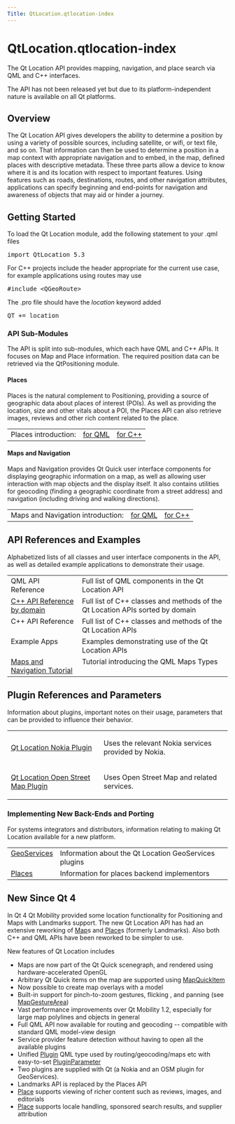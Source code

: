 ```yaml
---
Title: QtLocation.qtlocation-index
---
```


# QtLocation.qtlocation-index

<span class="subtitle"></span>
<!-- $$$qtlocation-index.html-description -->
<p>The Qt Location API provides mapping, navigation, and place search via QML and C++ interfaces.</p>
<p>The API has not been released yet but due to its platform-independent nature is available on all Qt platforms.</p>
<h2 id="overview">Overview</h2>
<p>The Qt Location API gives developers the ability to determine a position by using a variety of possible sources, including satellite, or wifi, or text file, and so on. That information can then be used to determine a position in a map context with appropriate navigation and to embed, in the map, defined places with descriptive metadata. These three parts allow a device to know where it is and its location with respect to important features. Using features such as roads, destinations, routes, and other navigation attributes, applications can specify beginning and end-points for navigation and awareness of objects that may aid or hinder a journey.</p>
<h2 id="getting-started">Getting Started</h2>
<p>To load the Qt Location module, add the following statement to your .qml files</p>
<pre class="cpp">import <span class="type">QtLocation</span> <span class="number">5.3</span></pre>
<p>For C++ projects include the header appropriate for the current use case, for example applications using routes may use</p>
<pre class="cpp"><span class="preprocessor">#include &lt;QGeoRoute&gt; </span></pre>
<p>The .pro file should have the <i>location</i> keyword added</p>
<pre class="cpp">QT <span class="operator">+</span><span class="operator">=</span> location</pre>
<h3 >API Sub-Modules</h3>
<p>The API is split into sub-modules, which each have QML and C++ APIs. It focuses on Map and Place information. The required position data can be retrieved via the QtPositioning module.</p>
<h4 >Places</h4>
<p>Places is the natural complement to Positioning, providing a source of geographic data about places of interest (POIs). As well as providing the location, size and other vitals about a POI, the Places API can also retrieve images, reviews and other rich content related to the place.</p>
<table class="generic">
<tr valign="top"><td >Places introduction:</td><td ><a href="QtLocation.location-places-qml.md">for QML</a></td><td ><a href="QtLocation.location-places-cpp.md">for C++</a></td></tr>
</table>
<h4 >Maps and Navigation</h4>
<p>Maps and Navigation provides Qt Quick user interface components for displaying geographic information on a map, as well as allowing user interaction with map objects and the display itself. It also contains utilities for geocoding (finding a geographic coordinate from a street address) and navigation (including driving and walking directions).</p>
<table class="generic">
<tr valign="top"><td >Maps and Navigation introduction:</td><td ><a href="QtLocation.location-maps-qml.md">for QML</a></td><td ><a href="QtLocation.location-maps-cpp.md">for C++</a></td></tr>
</table>
<h2 id="api-references-and-examples">API References and Examples</h2>
<p>Alphabetized lists of all classes and user interface components in the API, as well as detailed example applications to demonstrate their usage.</p>
<table class="generic">
<tr valign="top"><td >QML API Reference</td><td >Full list of QML components in the Qt Location API</td></tr>
<tr valign="top"><td ><a href="QtLocation.qtlocation-cpp.md">C++ API Reference by domain</a></td><td >Full list of C++ classes and methods of the Qt Location APIs sorted by domain</td></tr>
<tr valign="top"><td >C++ API Reference</td><td >Full list of C++ classes and methods of the Qt Location APIs</td></tr>
<tr valign="top"><td >Example Apps</td><td >Examples demonstrating use of the Qt Location APIs</td></tr>
<tr valign="top"><td ><a href="QtLocation.qml-location5-maps.md">Maps and Navigation Tutorial</a></td><td >Tutorial introducing the QML Maps Types</td></tr>
</table>
<h2 id="plugin-references-and-parameters">Plugin References and Parameters</h2>
<p>Information about plugins, important notes on their usage, parameters that can be provided to influence their behavior.</p>
<table class="annotated">
<tr class="odd topAlign"><td class="tblName"><p><a href="QtLocation.location-plugin-nokia.md">Qt Location Nokia Plugin</a></p></td><td class="tblDescr"><p>Uses the relevant Nokia services provided by Nokia.</p></td></tr>
<tr class="even topAlign"><td class="tblName"><p><a href="QtLocation.location-plugin-osm.md">Qt Location Open Street Map Plugin</a></p></td><td class="tblDescr"><p>Uses Open Street Map and related services.</p></td></tr>
</table>
<h3 >Implementing New Back-Ends and Porting</h3>
<p>For systems integrators and distributors, information relating to making Qt Location available for a new platform.</p>
<table class="generic">
<tr valign="top"><td ><a href="QtLocation.qtlocation-geoservices.md">GeoServices</a></td><td >Information about the Qt Location GeoServices plugins</td></tr>
<tr valign="top"><td ><a href="QtLocation.location-places-backend.md">Places</a></td><td >Information for places backend implementors</td></tr>
</table>
<h2 id="new-since-qt-4">New Since Qt 4</h2>
<p>In Qt 4 Qt Mobility provided some location functionality for Positioning and Maps with Landmarks support. The new Qt Location API has had an extensive reworking of <a href="QtLocation.Map.md">Map</a>s and <a href="QtLocation.location-cpp-qml.md#place">Place</a>s (formerly Landmarks). Also both C++ and QML APIs have been reworked to be simpler to use.</p>
<p>New features of Qt Location includes</p>
<ul>
<li>Maps are now part of the Qt Quick scenegraph, and rendered using hardware-accelerated OpenGL</li>
<li>Arbitrary Qt Quick items on the map are supported using <a href="QtLocation.MapQuickItem.md">MapQuickItem</a></li>
<li>Now possible to create map overlays with a model</li>
<li>Built-in support for pinch-to-zoom gestures, flicking , and panning (see <a href="QtLocation.MapGestureArea.md">MapGestureArea</a>)</li>
<li>Vast performance improvements over Qt Mobility 1.2, especially for large map polylines and objects in general</li>
<li>Full QML API now available for routing and geocoding -- compatible with standard QML model-view design</li>
<li>Service provider feature detection without having to open all the available plugins</li>
<li>Unified <a href="QtLocation.location-places-qml.md#plugin">Plugin</a> QML type used by routing/geocoding/maps etc with easy-to-set <a href="QtLocation.PluginParameter.md">PluginParameter</a></li>
<li>Two plugins are supplied with Qt (a Nokia and an OSM plugin for GeoServices).</li>
<li>Landmarks API is replaced by the Places API</li>
<li><a href="QtLocation.location-cpp-qml.md#place">Place</a> supports viewing of richer content such as reviews, images, and editorials</li>
<li><a href="QtLocation.location-cpp-qml.md#place">Place</a> supports locale handling, sponsored search results, and supplier attribution</li>
</ul>
<!-- @@@qtlocation-index.html -->
